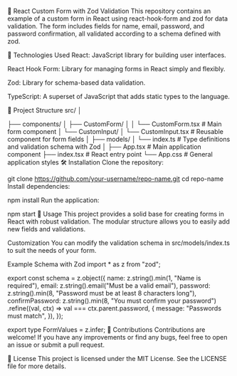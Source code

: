 📝 React Custom Form with Zod Validation
This repository contains an example of a custom form in React using react-hook-form and zod for data validation. The form includes fields for name, email, password, and password confirmation, all validated according to a schema defined with zod.

🚀 Technologies Used
React: JavaScript library for building user interfaces.

React Hook Form: Library for managing forms in React simply and flexibly.

Zod: Library for schema-based data validation.

TypeScript: A superset of JavaScript that adds static types to the language.

📂 Project Structure
src/
│

├── components/
│   ├── CustomForm/
│   │   └── CustomForm.tsx   # Main form component
│   └── CustomInput/
│       └── CustomInput.tsx  # Reusable component for form fields
│
├── models/
│   └── index.ts             # Type definitions and validation schema with Zod
│
├── App.tsx                  # Main application component
├── index.tsx                # React entry point
└── App.css                  # General application styles
🛠️ Installation
Clone the repository:

git clone https://github.com/your-username/repo-name.git
cd repo-name
Install dependencies:

npm install
Run the application:

npm start
📜 Usage
This project provides a solid base for creating forms in React with robust validation. The modular structure allows you to easily add new fields and validations.

Customization
You can modify the validation schema in src/models/index.ts to suit the needs of your form.

Example Schema with Zod
import * as z from "zod";

export const schema = z.object({
  name: z.string().min(1, "Name is required"),
  email: z.string().email("Must be a valid email"),
  password: z.string().min(8, "Password must be at least 8 characters long"),
  confirmPassword: z.string().min(8, "You must confirm your password")
    .refine((val, ctx) => val === ctx.parent.password, {
      message: "Passwords must match",
    }),
});


export type FormValues = z.infer<typeof schema>;
🤝 Contributions
Contributions are welcome! If you have any improvements or find any bugs, feel free to open an issue or submit a pull request.

📝 License
This project is licensed under the MIT License. See the LICENSE file for more details.